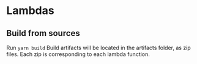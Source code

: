# Lambdas

## Build from sources

Run `yarn build`
Build artifacts will be located in the artifacts folder, as zip files.
Each zip is corresponding to each lambda function.
